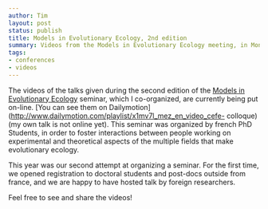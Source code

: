 ```yaml
---
author: Tim
layout: post
status: publish
title: Models in Evolutionary Ecology, 2nd edition
summary: Videos from the Models in Evolutionary Ecology meeting, in Montpellier.
tags:
- conferences
- videos
---
```


The videos of the talks given during the second edition of the [Models in
Evolutionary Ecology](http://www.seminar-mee.org/home/programme) seminar,
which I co-organized, are currently being put on-line. [You can see them on
Dailymotion](http://www.dailymotion.com/playlist/x1mv7l_mez_en_video_cefe-
colloque) (my own talk is not online yet). This seminar was organized by
french PhD Students, in order to foster interactions between people working on
experimental and theoretical aspects of the multiple fields that make
evolutionary ecology.

This year was our second attempt at organizing a seminar. For the first time,
we opened registration to doctoral students and post-docs outside from france,
and we are happy to have hosted talk by foreign researchers.

Feel free to see and share the videos!

